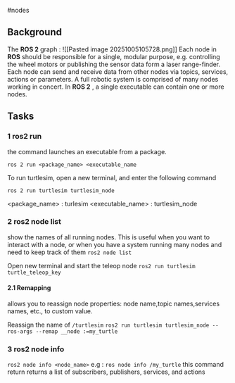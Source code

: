 #nodes 
## Background
The **ROS 2** graph :
![[Pasted image 20251005105728.png]]
Each node in **ROS** should be responsible for a single, modular purpose, e.g. controlling the wheel motors or publishing the sensor data form a laser range-finder. Each node can send and receive data from other nodes via topics, services, actions or parameters. 
A full robotic system is comprised of many nodes working in concert. In **ROS 2** , a single executable can contain one or more nodes.

## Tasks
### 1 ros2 run
the command launches an executable from a package.

`ros 2 run <package_name> <executable_name`

To run turtlesim, open a new terminal, and enter the following command

`ros 2 run turtlesim turtlesim_node`

<package_name> : turlesim
<executable_name> : turtlesim_node
### 2 ros2 node list
show the names of all running nodes. This is useful when you want to interact with a node, or when you have a system running many nodes and need to keep track of them
`ros2 node list`

Open new terminal and start the teleop node
`ros2 run turtlesim turtle_teleop_key`

#### 2.1 Remapping
allows you to reassign node properties: node name,topic names,services names, etc., to custom value.


Reassign the name of `/turtlesim`
`ros2 run turtlesim turtlesim_node --ros-args --remap __node :=my_turtle`

### 3 ros2 node info
`ros2 node info <node_name>`
e.g : `ros node info /my_turtle`
this command return returns a list of subscribers, publishers, services, and actions

















